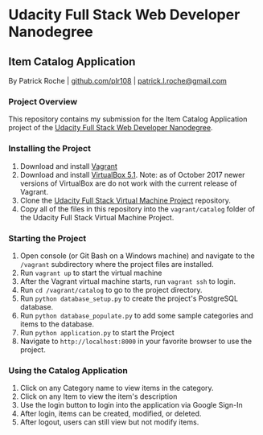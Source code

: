 # Udacity Full Stack Web Developer Nanodegree

## Item Catalog Application

By Patrick Roche | [github.com/plr108](https://github.com/plr108) | [patrick.l.roche@gmail.com](mailto:patrick.l.roche@gmail.com)

### Project Overview

This repository contains my submission for the Item Catalog Application project of the [Udacity Full Stack Web Developer Nanodegree](https://www.udacity.com/course/full-stack-web-developer-nanodegree--nd004).

### Installing the Project

1. Download and install [Vagrant](https://www.vagrantup.com/intro/index.html)
2. Download and install [VirtualBox 5.1](https://www.virtualbox.org/wiki/Download_Old_Builds_5_1). Note: as of October 2017 newer versions of VirtualBox are do not work with the current release of Vagrant.
3. Clone the [Udacity Full Stack Virtual Machine Project](https://github.com/udacity/fullstack-nanodegree-vm) repository.
4. Copy all of the files in this repository into the `vagrant/catalog` folder of the Udacity Full Stack Virtual Machine Project.

### Starting the Project

1. Open console (or Git Bash on a Windows machine) and navigate to the `/vagrant` subdirectory where the project files are installed.
2. Run `vagrant up` to start the virtual machine
3. After the Vagrant virtual machine starts, run `vagrant ssh` to login.
4. Run `cd /vagrant/catalog` to go to the project directory.
5. Run `python database_setup.py` to create the project's PostgreSQL database.
6. Run `python database_populate.py` to add some sample categories and items to the database.
7. Run `python application.py` to start the Project
8. Navigate to `http://localhost:8000` in your favorite browser to use the project.

### Using the Catalog Application

1. Click on any Category name to view items in the category.
2. Click on any Item to view the item's description
3. Use the login button to login into the application via Google Sign-In
4. After login, items can be created, modified, or deleted.
5. After logout, users can still view but not modify items.

